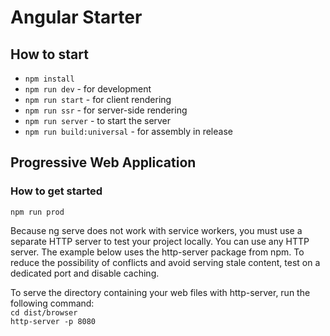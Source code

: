 # Angular Starter

## How to start
- `npm install`
- `npm run dev` - for development
- `npm run start` - for client rendering
- `npm run ssr` - for server-side rendering
- `npm run server` - to start the server
- `npm run build:universal` - for assembly in release

## Progressive Web Application
### How to get started
`npm run prod`

Because ng serve does not work with service workers, you must use a separate HTTP server to test your project locally. You can use any HTTP server. The example below uses the http-server package from npm. To reduce the possibility of conflicts and avoid serving stale content, test on a dedicated port and disable caching.

To serve the directory containing your web files with http-server, run the following command: <br>
`cd dist/browser` <br>
`http-server -p 8080`
